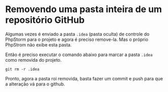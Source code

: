 # Removendo uma pasta inteira de um repositório GitHub

Algumas vezes é enviado a pasta `.idea` (pasta oculta) de controle do PhpStorm para o projeto e agora é preciso remove-la. Mas o próprio PhpStrom não exibe esta pasta.

Então é preciso executar o comando abaixo para marcar a pasta `.idea` como removida do projeto.

    git rm -r .idea

Pronto, agora a pasta roi removida, basta fazer um commit e push para que a alteração vá para o github.
